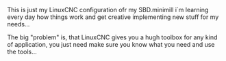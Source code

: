 This is just my LinuxCNC configuration ofr my SBD.minimill
i´m learning every day how things work and get creative implementing new stuff for my needs...

The big "problem" is, that LinuxCNC gives you a hugh toolbox for any kind of application, you just need make sure you know what you need and use the tools... 
